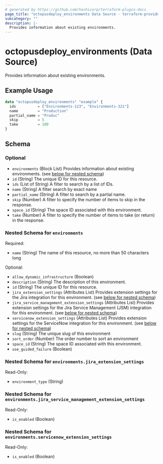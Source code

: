 ```yaml
---
# generated by https://github.com/hashicorp/terraform-plugin-docs
page_title: "octopusdeploy_environments Data Source - terraform-provider-octopusdeploy"
subcategory: ""
description: |-
  Provides information about existing environments.
---
```


# octopusdeploy_environments (Data Source)

Provides information about existing environments.

## Example Usage

```terraform
data "octopusdeploy_environments" "example" {
  ids          = ["Environments-123", "Environments-321"]
  name         = "Production"
  partial_name = "Produc"
  skip         = 5
  take         = 100
}
```

<!-- schema generated by tfplugindocs -->
## Schema

### Optional

- `environments` (Block List) Provides information about existing environments. (see [below for nested schema](#nestedblock--environments))
- `id` (String) The unique ID for this resource.
- `ids` (List of String) A filter to search by a list of IDs.
- `name` (String) A filter search by exact name
- `partial_name` (String) A filter to search by a partial name.
- `skip` (Number) A filter to specify the number of items to skip in the response.
- `space_id` (String) The space ID associated with this environment.
- `take` (Number) A filter to specify the number of items to take (or return) in the response.

<a id="nestedblock--environments"></a>
### Nested Schema for `environments`

Required:

- `name` (String) The name of this resource, no more than 50 characters long

Optional:

- `allow_dynamic_infrastructure` (Boolean)
- `description` (String) The description of this environment.
- `id` (String) The unique ID for this resource.
- `jira_extension_settings` (Attributes List) Provides extension settings for the Jira integration for this environment. (see [below for nested schema](#nestedatt--environments--jira_extension_settings))
- `jira_service_management_extension_settings` (Attributes List) Provides extension settings for the Jira Service Management (JSM) integration for this environment. (see [below for nested schema](#nestedatt--environments--jira_service_management_extension_settings))
- `servicenow_extension_settings` (Attributes List) Provides extension settings for the ServiceNow integration for this environment. (see [below for nested schema](#nestedatt--environments--servicenow_extension_settings))
- `slug` (String) The unique slug of this environment
- `sort_order` (Number) The order number to sort an environment
- `space_id` (String) The space ID associated with this environment.
- `use_guided_failure` (Boolean)

<a id="nestedatt--environments--jira_extension_settings"></a>
### Nested Schema for `environments.jira_extension_settings`

Read-Only:

- `environment_type` (String)


<a id="nestedatt--environments--jira_service_management_extension_settings"></a>
### Nested Schema for `environments.jira_service_management_extension_settings`

Read-Only:

- `is_enabled` (Boolean)


<a id="nestedatt--environments--servicenow_extension_settings"></a>
### Nested Schema for `environments.servicenow_extension_settings`

Read-Only:

- `is_enabled` (Boolean)


